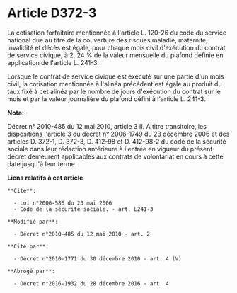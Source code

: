 # Article D372-3

La cotisation forfaitaire mentionnée à l'article L. 120-26 du code du service national due au titre de la couverture des
risques maladie, maternité, invalidité et décès est égale, pour chaque mois civil d'exécution du contrat de service civique,
à 2, 24 % de la valeur mensuelle du plafond définie en application de l'article L. 241-3.

Lorsque le contrat de service civique est exécuté sur une partie d'un mois civil, la cotisation mentionnée à l'alinéa
précédent est égale au produit du taux fixé à cet alinéa par le nombre de jours d'exécution du contrat sur le mois et par la
valeur journalière du plafond défini à l'article L. 241-3.

**Nota:**

Décret n° 2010-485 du 12 mai 2010, article 3 II. A titre transitoire, les dispositions l'article 3 du décret n° 2006-1749 du
23 décembre 2006 et des articles D. 372-1, D. 372-3, D. 412-98 et D. 412-98-2 du code de la sécurité sociale dans leur
rédaction antérieure à l'entrée en vigueur du présent décret demeurent applicables aux contrats de volontariat en cours à
cette date jusqu'à leur terme.

**Liens relatifs à cet article**

	**Cite**:

	  - Loi n°2006-586 du 23 mai 2006
	  - Code de la sécurité sociale. - art. L241-3

	**Modifié par**:

	  - Décret n°2010-485 du 12 mai 2010 - art. 2

	**Cité par**:

	  - Décret n°2010-1771 du 30 décembre 2010 - art. 4 (V)

	**Abrogé par**:

	  - Décret n°2016-1932 du 28 décembre 2016 - art. 4
